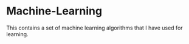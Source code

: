 # Machine-Learning
This contains a set of machine learning algorithms that I have used for learning. 
